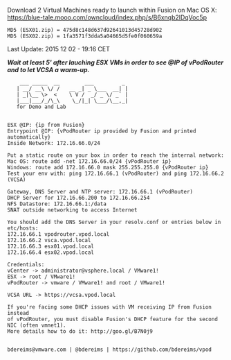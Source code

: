 Download 2 Virtual Machines ready to launch within Fusion on Mac OS X:
https://blue-tale.mooo.com/owncloud/index.php/s/B6xnqb2lDqVoc5p

```
MD5 (ESX01.zip) = 475d8c148d637d92641013d45728d902
MD5 (ESX02.zip) = 1fa3571f3dda5a04665d5fe0f060659a
```

Last Update: 2015 12 02 - 19:16 CET


***Wait at least 5' after lauching ESX VMs in order to see @IP of vPodRouter and to let VCSA a warm-up.***

```
    ___ _____  __        ___         _    
   | __/ __\ \/ /   __ _| _ \___  __| |   
   | _|\__ \>  <    \ V /  _/ _ \/ _` |   
   |___|___/_/\_\    \_/|_| \___/\__,_|   
   for Demo and Lab         
                                         
                
ESX @IP: {ip from Fusion}
Entrypoint @IP: {vPodRouter ip provided by Fusion and printed automatically}
Inside Network: 172.16.66.0/24
                
Put a static route on your box in order to reach the internal network:
Mac OS: route add -net 172.16.66.0/24 {vPodRouter ip}
Windows: route add 172.16.66.0 mask 255.255.255.0 {vPodRouter ip}
Test your env with: ping 172.16.66.1 (vPodRouter) and ping 172.16.66.2 (VCSA)
               
Gateway, DNS Server and NTP server: 172.16.66.1 (vPodRouter)
DHCP Server for 172.16.66.200 to 172.16.66.254
NFS Datastore: 172.16.66.1:/data
SNAT outside networking to access Internet
                
You should add the DNS Server in your resolv.conf or entries below in etc/hosts:
172.16.66.1 vpodrouter.vpod.local
172.16.66.2 vsca.vpod.local
172.16.66.3 esx01.vpod.local
172.16.66.4 esx02.vpod.local

Credentials:
vCenter -> administrator@vsphere.local / VMware1!
ESX -> root / VMware1!
vPodRouter -> vmware / VMware1! and root / VMware1!

VCSA URL -> https://vcsa.vpod.local

If you're facing some DHCP issues with VM receiving IP from Fusion instead
of vPodRouter, you must disable Fusion's DHCP feature for the second NIC (often vmnet1).
More details how to do it: http://goo.gl/B7N0j9
                
                
bdereims@vmware.com | @bdereims | https://github.com/bdereims/vpod
```
